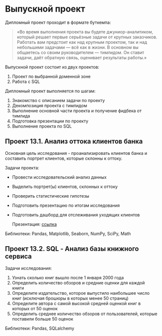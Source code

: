 # Выпускной проект

Дипломный проект проходит в формате буткемпа:

> «Во время выполнения проекта вы будете джуниор-аналитиком, который решает первые серьёзные задачи от крупных заказчиков. Работать вам предстоит как над крупным проектом, так и над небольшими задачами — всё как в жизни.
> В основном вы общаетесь со своим руководителем — тимлидом. Он ставит задачи, даёт обратную связь, оценивает результаты работы.»

Выпускной проект состоит из двух проектов:

1. Проект по выбранной доменной зоне
2. Работа с SQL

Дипломный проект выполняется по шагам:

1. Знакомство с описанием задачи по проекту
2. Декомпозиция проекта с тимлидом
3. Выполнение основной части проекта и получение фидбека от тимлида
4. Подготовка презентации по проекту
5. Выполнение проекта по SQL 

## Проект 13.1. Анализ оттока клиентов банка

Основная цель исследования - проанализировать клиентов банка и составить портрет клиентов, которые склонны к оттоку.

Задачи проекта:

* Провести исследовательский анализ данных
* Выделить портрет(ы) клиентов, склонных к оттоку
* Проверить статистические гипотезы
* Подготовить презентацию по итогам исследования
* Подготовить дашборд для отслеживания уходящих клиентов

  Презентация: [ссылка](https://docs.yandex.ru/docs/view?url=ya-disk%3A%2F%2F%2Fdisk%2F%D0%9E%D1%82%D1%82%D0%BE%D0%BA%20%D0%BA%D0%BB%D0%B8%D0%B5%D0%BD%D1%82%D0%BE%D0%B2%20%D0%B1%D0%B0%D0%BD%D0%BA%D0%B0%2F%D0%9E%D1%82%D1%82%D0%BE%D0%BA%20%D0%BA%D0%BB%D0%B8%D0%B5%D0%BD%D1%82%D0%BE%D0%B2%20%D0%B1%D0%B0%D0%BD%D0%BA%D0%B0.pdf&name=%D0%9E%D1%82%D1%82%D0%BE%D0%BA%20%D0%BA%D0%BB%D0%B8%D0%B5%D0%BD%D1%82%D0%BE%D0%B2%20%D0%B1%D0%B0%D0%BD%D0%BA%D0%B0.pdf&uid=1473914459&nosw=1)

Библиотеки: Pandas, Matplotlib, Seaborn, NumPy, SciPy, Math

## Проект 13.2. SQL - Анализ базы книжного сервиса

Задачи исследования:

1. Узнать сколько книг вышло после 1 января 2000 года
2. Определить количество обзоров и средние оценки для каждой книги
3. Определите издательство, которое выпустило наибольшее число книг (исключая брошюры в которых менее 50 страниц)
4. Определите автора с самой высокой средней оценкой книг в которых от 50 оценок
5. Определить среднее количество обзоров от пользователей, которые поставили больше 50 оценок

Библиотеки: Pandas, SQLalchemy
